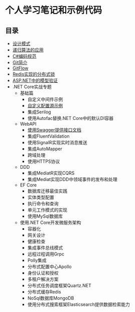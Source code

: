 # 个人学习笔记和示例代码

## 目录

- [设计模式](./docs/design-pattern)
- [递归算法的应用](./docs/algorithm-recursion.md)
- [C#编码规范](./docs/csharp-coding-standards.md)
- [Git简介](./docs/git-introduce.md)
- [GitFlow](./docs/gitflow.md)
- [Redis实现的分布式锁](./docs/distributed-locks-with-redis.md)
- [ASP.NET中的模型验证](./docs/model-validation-in-aspnet-web-api.md)
- .NET Core实战专题
  - 基础篇
    - 自定义中间件示例
    - [自定义配置源示例](./docs/dotnetcore/custom-configuration-source.md)
    - 集成Serilog
    - 使用Autofac替换.NET Core中的默认DI容器
  - WebAPI
    - [使用Swagger提供接口文档](./docs/dotnetcore/use-swagger.md)
    - 集成FluentValidation
    - 使用SignalR实现实时消息推送
    - 集成AutoMapper
    - 跨域处理
    - 使用HTTPS协议
  - DDD
    - 集成MediatR实现CQRS
    - 集成Mediat实现DDD中领域事件的发布和处理
  - EF Core
    - 数据库迁移最佳实践
    - 实体类型配置
    - 执行命令和查询
    - 单元工作模式的实现
    - 使用MySql数据库
  - 使用.NET Core开发微服务架构
    - 容器化
    - 网关设计
    - 健康检查
    - 集成事件总线模式
    - 远程过程调用Grpc
    - Polly集成
    - 分布式配置中心Apollo
    - 身份认证和授权
    - 多租户解决方案
    - 分布式任务调度框架Quartz.NET
    - 分布式缓存Redis
    - NoSql数据库MongoDB
    - 使用分布式搜索框架Elasticsearch提供数据检索能力
